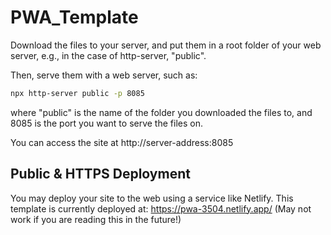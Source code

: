 # PWA_Template

Download the files to your server, and put them in a root folder of your web server, e.g., in the case of http-server, "public".

Then, serve them with a web server, such as:

```bash
npx http-server public -p 8085
```

where "public" is the name of the folder you downloaded the files to, and 8085 is the port you want to serve the files on.

You can access the site at http://server-address:8085

## Public & HTTPS Deployment
You may deploy your site to the web using a service like Netlify. This template is currently deployed at: 
https://pwa-3504.netlify.app/
(May not work if you are reading this in the future!)